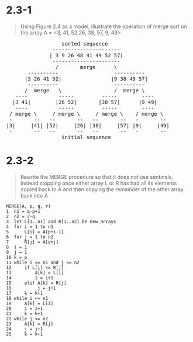 # 2.3-1
> Using Figure 2.4 as a model, illustrate the operation of merge sort on the array A = <3, 41, 52,26, 38, 57, 9, 49>

<pre>
                  sorted sequence
               ----------------------
              | 3 9 26 48 41 49 52 57|
               ----------------------
                /       merge      \
       ----------                  ----------
      |3 26 41 52|                |9 38 49 57|
       ----------                  ----------
      /  merge   \                 /  merge \
   ----          -----         -----        ----
  |3 41|        |26 52|       |38 57|      |9 49|
   ----          -----         -----        ----
 / merge \     / merge \     / merge \    / merge \
 -       --   --       --   --       --   -       --
|3|     |41| |52|     |26| |38|     |57| |9|     |49|
 -       --   --       --   --       --   -       --
                  initial sequence
</pre>

# 2.3-2
> Rewrite the MERGE procedure so that it does not use sentinels, instead stopping once either array L or R has had all its elements copied back to A and then copying the remainder of the other array back into A

```
MERGE(A, p, q, r)
1  n1 = q-p+1
2  n2 = r-q
3  let L[1..n1] and R[1..n2] be new arrays
4  for i = 1 to n1
5      L[i] = A[p+i-1]
6  for j = 1 to n2
7      R[j] = A[q+j]
8  i = 1
9  j = 1
10 k = p
11 while i <= n1 and j <= n2
12     if L[i] <= R[j]
13         A[k] = L[i]
14         i = i+1
15     elif A[k] = R[j]
16          j = j+1
17     k = k+1
18 while i <= n1
19     A[k] = L[i]
20     i = i+1
21     k = k+1
22 while j <= n2
23     A[k] = R[j]
24     j = j+1
25     k = k+1
```
